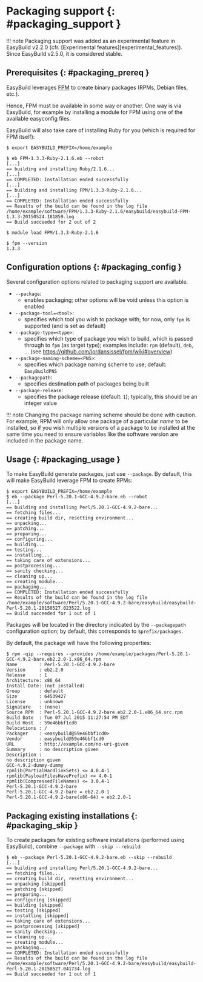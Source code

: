 # Packaging support {: #packaging_support }

!!! note
    Packaging support was added as an experimental feature in EasyBuild
    v2.2.0 (cfr. [Experimental features][experimental_features]).
    Since EasyBuild v2.5.0, it is considered stable.

## Prerequisites {: #packaging_prereq }

EasyBuild leverages [FPM](https://github.com/jordansissel/fpm) to create
binary packages (RPMs, Debian files, etc.).

Hence, FPM must be available in some way or another. One way is via
EasyBuild, for example by installing a module for FPM using one of the
available easyconfig files.

EasyBuild will also take care of installing Ruby for you (which is
required for FPM itself):

``` console
$ export EASYBUILD_PREFIX=/home/example

$ eb FPM-1.3.3-Ruby-2.1.6.eb --robot
[...]
== building and installing Ruby/2.1.6...
[...]
== COMPLETED: Installation ended successfully
[...]
== building and installing FPM/1.3.3-Ruby-2.1.6...
[...]
== COMPLETED: Installation ended successfully
== Results of the build can be found in the log file /home/example/software/FPM/1.3.3-Ruby-2.1.6/easybuild/easybuild-FPM-1.3.3-20150524.181859.log
== Build succeeded for 2 out of 2

$ module load FPM/1.3.3-Ruby-2.1.6

$ fpm --version
1.3.3
```

## Configuration options {: #packaging_config }

Several configuration options related to packaging support are
available.

- `--package`:
    - enables packaging; other options will be void unless this option
        is enabled
- `--package-tool=<tool>`:
    - specifies which tool you wish to package with; for now, only
        `fpm` is supported (and is set as default)
- `--package-type=<type>`:
    - specifies which type of package you wish to build, which is
        passed through to `fpm` (as target type); examples include:
        `rpm` (default), `deb`, ... (see
        <https://github.com/jordansissel/fpm/wiki#overview>)
- `--package-naming-scheme=<PNS>`:
    - specifies which package naming scheme to use; default:
        `EasyBuildPNS`
- `--packagepath`:
    - specifies destination path of packages being built
- `--package-release`:
    - specifies the package release (default: `1`); typically, this
        should be an integer value

!!! note
    Changing the package naming scheme should be done with caution. For example, RPM will only allow one package
    of a particular *name* to be installed, so if you wish multiple
    versions of a package to be installed at the same time you need to
    ensure variables like the software version are included in the
    package name.

## Usage {: #packaging_usage }

To make EasyBuild generate packages, just use `--package`. By default,
this will make EasyBuild leverage FPM to create RPMs:

``` console
$ export EASYBUILD_PREFIX=/home/example
$ eb --package Perl-5.20.1-GCC-4.9.2-bare.eb --robot
[...]
== building and installing Perl/5.20.1-GCC-4.9.2-bare...
== fetching files...
== creating build dir, resetting environment...
== unpacking...
== patching...
== preparing...
== configuring...
== building...
== testing...
== installing...
== taking care of extensions...
== postprocessing...
== sanity checking...
== cleaning up...
== creating module...
== packaging...
== COMPLETED: Installation ended successfully
== Results of the build can be found in the log file /home/example/software/Perl/5.20.1-GCC-4.9.2-bare/easybuild/easybuild-Perl-5.20.1-20150527.023522.log
== Build succeeded for 1 out of 1
```

Packages will be located in the directory indicated by the
`--packagepath` configuration option; by default, this corresponds to
`$prefix/packages`.

By default, the package will have the following properties:

``` console
$ rpm -qip --requires --provides /home/example/packages/Perl-5.20.1-GCC-4.9.2-bare.eb2.2.0-1.x86_64.rpm
Name        : Perl-5.20.1-GCC-4.9.2-bare
Version     : eb2.2.0
Release     : 1
Architecture: x86_64
Install Date: (not installed)
Group       : default
Size        : 64539427
License     : unknown
Signature   : (none)
Source RPM  : Perl-5.20.1-GCC-4.9.2-bare.eb2.2.0-1.x86_64.src.rpm
Build Date  : Tue 07 Jul 2015 11:27:54 PM EDT
Build Host  : 59e46bbf1cd0
Relocations : /
Packager    : <easybuild@59e46bbf1cd0>
Vendor      : easybuild@59e46bbf1cd0
URL         : http://example.com/no-uri-given
Summary     : no description given
Description :
no description given
GCC-4.9.2-dummy-dummy
rpmlib(PartialHardlinkSets) <= 4.0.4-1
rpmlib(PayloadFilesHavePrefix) <= 4.0-1
rpmlib(CompressedFileNames) <= 3.0.4-1
Perl-5.20.1-GCC-4.9.2-bare
Perl-5.20.1-GCC-4.9.2-bare = eb2.2.0-1
Perl-5.20.1-GCC-4.9.2-bare(x86-64) = eb2.2.0-1
```

## Packaging existing installations {: #packaging_skip }

To create packages for existing software installations (performed using
EasyBuild), combine `--package` with `--skip --rebuild`:

``` console
$ eb --package Perl-5.20.1-GCC-4.9.2-bare.eb --skip --rebuild
[...]
== building and installing Perl/5.20.1-GCC-4.9.2-bare...
== fetching files...
== creating build dir, resetting environment...
== unpacking [skipped]
== patching [skipped]
== preparing...
== configuring [skipped]
== building [skipped]
== testing [skipped]
== installing [skipped]
== taking care of extensions...
== postprocessing [skipped]
== sanity checking...
== cleaning up...
== creating module...
== packaging...
== COMPLETED: Installation ended successfully
== Results of the build can be found in the log file /home/example/software/Perl/5.20.1-GCC-4.9.2-bare/easybuild/easybuild-Perl-5.20.1-20150527.041734.log
== Build succeeded for 1 out of 1
```
